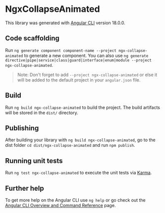 # NgxCollapseAnimated

This library was generated with [Angular CLI](https://github.com/angular/angular-cli) version 18.0.0.

## Code scaffolding

Run `ng generate component component-name --project ngx-collapse-animated` to generate a new component. You can also use `ng generate directive|pipe|service|class|guard|interface|enum|module --project ngx-collapse-animated`.
> Note: Don't forget to add `--project ngx-collapse-animated` or else it will be added to the default project in your `angular.json` file. 

## Build

Run `ng build ngx-collapse-animated` to build the project. The build artifacts will be stored in the `dist/` directory.

## Publishing

After building your library with `ng build ngx-collapse-animated`, go to the dist folder `cd dist/ngx-collapse-animated` and run `npm publish`.

## Running unit tests

Run `ng test ngx-collapse-animated` to execute the unit tests via [Karma](https://karma-runner.github.io).

## Further help

To get more help on the Angular CLI use `ng help` or go check out the [Angular CLI Overview and Command Reference](https://angular.dev/tools/cli) page.
